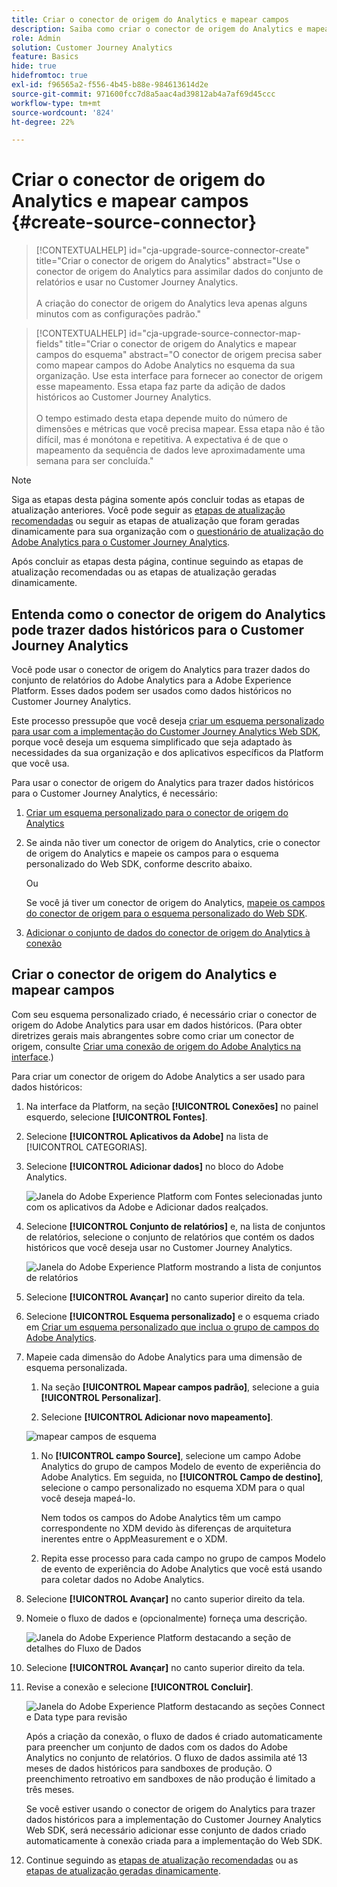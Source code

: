 ```yaml
---
title: Criar o conector de origem do Analytics e mapear campos
description: Saiba como criar o conector de origem do Analytics e mapear campos
role: Admin
solution: Customer Journey Analytics
feature: Basics
hide: true
hidefromtoc: true
exl-id: f96565a2-f556-4b45-b88e-984613614d2e
source-git-commit: 971600fcc7d8a5aac4ad39812ab4a7af69d45ccc
workflow-type: tm+mt
source-wordcount: '824'
ht-degree: 22%

---
```


# Criar o conector de origem do Analytics e mapear campos {#create-source-connector}

<!-- markdownlint-disable MD034 -->

>[!CONTEXTUALHELP]
>id="cja-upgrade-source-connector-create"
>title="Criar o conector de origem do Analytics"
>abstract="Use o conector de origem do Analytics para assimilar dados do conjunto de relatórios e usar no Customer Journey Analytics.<br><br>A criação do conector de origem do Analytics leva apenas alguns minutos com as configurações padrão."

<!-- markdownlint-enable MD034 -->

<!-- markdownlint-disable MD034 -->

>[!CONTEXTUALHELP]
>id="cja-upgrade-source-connector-map-fields"
>title="Criar o conector de origem do Analytics e mapear campos do esquema"
>abstract="O conector de origem precisa saber como mapear campos do Adobe Analytics no esquema da sua organização. Use esta interface para fornecer ao conector de origem esse mapeamento. Essa etapa faz parte da adição de dados históricos ao Customer Journey Analytics.<br><br>O tempo estimado desta etapa depende muito do número de dimensões e métricas que você precisa mapear. Essa etapa não é tão difícil, mas é monótona e repetitiva. A expectativa é de que o mapeamento da sequência de dados leve aproximadamente uma semana para ser concluída."

<!-- markdownlint-enable MD034 -->

>[!NOTE]
> 
>Siga as etapas desta página somente após concluir todas as etapas de atualização anteriores. Você pode seguir as [etapas de atualização recomendadas](/help/getting-started/cja-upgrade/cja-upgrade-recommendations.md#recommended-upgrade-steps-for-most-organizations) ou seguir as etapas de atualização que foram geradas dinamicamente para sua organização com o [questionário de atualização do Adobe Analytics para o Customer Journey Analytics](https://gigazelle.github.io/cja-ttv/).
>
>Após concluir as etapas desta página, continue seguindo as etapas de atualização recomendadas ou as etapas de atualização geradas dinamicamente.

## Entenda como o conector de origem do Analytics pode trazer dados históricos para o Customer Journey Analytics

Você pode usar o conector de origem do Analytics para trazer dados do conjunto de relatórios do Adobe Analytics para a Adobe Experience Platform. Esses dados podem ser usados como dados históricos no Customer Journey Analytics.

Este processo pressupõe que você deseja [criar um esquema personalizado para usar com a implementação do Customer Journey Analytics Web SDK](/help/getting-started/cja-upgrade/cja-upgrade-schema-create.md), porque você deseja um esquema simplificado que seja adaptado às necessidades da sua organização e dos aplicativos específicos da Platform que você usa.

Para usar o conector de origem do Analytics para trazer dados históricos para o Customer Journey Analytics, é necessário:

1. [Criar um esquema personalizado para o conector de origem do Analytics](/help/getting-started/cja-upgrade/cja-upgrade-source-connector-schema.md)

1. Se ainda não tiver um conector de origem do Analytics, crie o conector de origem do Analytics e mapeie os campos para o esquema personalizado do Web SDK, conforme descrito abaixo.

   Ou

   Se você já tiver um conector de origem do Analytics, [mapeie os campos do conector de origem para o esquema personalizado do Web SDK](/help/getting-started/cja-upgrade/cja-upgrade-from-source-connector.md).

1. [Adicionar o conjunto de dados do conector de origem do Analytics à conexão](/help/getting-started/cja-upgrade/cja-upgrade-source-connector-dataset.md)

## Criar o conector de origem do Analytics e mapear campos

Com seu esquema personalizado criado, é necessário criar o conector de origem do Adobe Analytics para usar em dados históricos. (Para obter diretrizes gerais mais abrangentes sobre como criar um conector de origem, consulte [Criar uma conexão de origem do Adobe Analytics na interface](https://experienceleague.adobe.com/docs/experience-platform/sources/ui-tutorials/create/adobe-applications/analytics.html?lang=pt-BR).)

Para criar um conector de origem do Adobe Analytics a ser usado para dados históricos:

1. Na interface da Platform, na seção **[!UICONTROL Conexões]** no painel esquerdo, selecione **[!UICONTROL Fontes]**.

1. Selecione **[!UICONTROL Aplicativos da Adobe]** na lista de [!UICONTROL CATEGORIAS].

1. Selecione **[!UICONTROL Adicionar dados]** no bloco do Adobe Analytics.

   ![Janela do Adobe Experience Platform com Fontes selecionadas junto com os aplicativos da Adobe e Adicionar dados realçados.](./assets/sources-overview.png)

1. Selecione **[!UICONTROL Conjunto de relatórios]** e, na lista de conjuntos de relatórios, selecione o conjunto de relatórios que contém os dados históricos que você deseja usar no Customer Journey Analytics.

   ![Janela do Adobe Experience Platform mostrando a lista de conjuntos de relatórios](./assets/report-suites.png)

1. Selecione **[!UICONTROL Avançar]** no canto superior direito da tela.

1. Selecione **[!UICONTROL Esquema personalizado]** e o esquema criado em [Criar um esquema personalizado que inclua o grupo de campos do Adobe Analytics](/help/getting-started/cja-upgrade/cja-upgrade-source-connector-schema.md). <!-- Deleted this, because I changed this from choosing the default schemawe're pointing them now at the schema they just created: "Adobe Experience Platform  automatically creates the schema and the corresponding dataset to map all standard fields from the selected Adobe Analytics report suite." -->

   <!-- add screenshot -->

1. Mapeie cada dimensão do Adobe Analytics para uma dimensão de esquema personalizada.

   1. Na seção **[!UICONTROL Mapear campos padrão]**, selecione a guia **[!UICONTROL Personalizar]**.

   1. Selecione **[!UICONTROL Adicionar novo mapeamento]**.

   ![mapear campos de esquema](assets/schema-mapping.png)

   1. No **[!UICONTROL campo Source]**, selecione um campo Adobe Analytics do grupo de campos Modelo de evento de experiência do Adobe Analytics. Em seguida, no **[!UICONTROL Campo de destino]**, selecione o campo personalizado no esquema XDM para o qual você deseja mapeá-lo.

      Nem todos os campos do Adobe Analytics têm um campo correspondente no XDM devido às diferenças de arquitetura inerentes entre o AppMeasurement e o XDM.

   1. Repita esse processo para cada campo no grupo de campos Modelo de evento de experiência do Adobe Analytics que você está usando para coletar dados no Adobe Analytics.

1. Selecione **[!UICONTROL Avançar]** no canto superior direito da tela.

1. Nomeie o fluxo de dados e (opcionalmente) forneça uma descrição.

   ![Janela do Adobe Experience Platform destacando a seção de detalhes do Fluxo de Dados](./assets/dataflow-detail.png)

1. Selecione **[!UICONTROL Avançar]** no canto superior direito da tela.

1. Revise a conexão e selecione **[!UICONTROL Concluir]**.

   ![Janela do Adobe Experience Platform destacando as seções Connect e Data type para revisão](./assets/review.png)

   Após a criação da conexão, o fluxo de dados é criado automaticamente para preencher um conjunto de dados com os dados do Adobe Analytics no conjunto de relatórios. O fluxo de dados assimila até 13 meses de dados históricos para sandboxes de produção. O preenchimento retroativo em sandboxes de não produção é limitado a três meses.

   Se você estiver usando o conector de origem do Analytics para trazer dados históricos para a implementação do Customer Journey Analytics Web SDK, será necessário adicionar esse conjunto de dados criado automaticamente à conexão criada para a implementação do Web SDK.

1. Continue seguindo as [etapas de atualização recomendadas](/help/getting-started/cja-upgrade/cja-upgrade-recommendations.md#recommended-upgrade-steps-for-most-organizations) ou as [etapas de atualização geradas dinamicamente](https://gigazelle.github.io/cja-ttv/).
